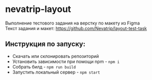 # **nevatrip-layout**

Выполнение тестового задания на верстку по макету из Figma<br>
Текст задания и макет: https://github.com/Nevatrip/layout-test-task<br>

## Инструкция по запуску:
- Скачать или склонировать репозиторий
- Установить зависимости при помощи npm - `npm i`
- Собрать билд - `npm run build`
- Запустить локальный сервер - `npm start`
